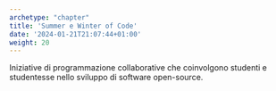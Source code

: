 ```yaml
---
archetype: "chapter"
title: 'Summer e Winter of Code'
date: '2024-01-21T21:07:44+01:00'
weight: 20
---
```


Iniziative di programmazione collaborative che coinvolgono studenti e studentesse nello sviluppo di software open-source.

#